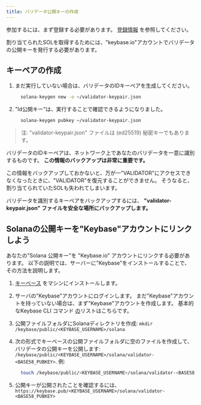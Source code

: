 ```yaml
---
title: バリデータ公開キーの作成
---
```


参加するには、まず登録する必要があります。 [登録情報](../registration/how-to-register.md) を参照してください。

割り当てられたSOLを取得するためには、"keybase.io"アカウントでバリデータの公開キーを発行する必要があります。

## **キーペアの作成**

1. まだ実行していない場合は、バリデータのIDキーペアを生成してください。

   ```bash
     solana-keygen new -o ~/validator-keypair.json
   ```

2. "Id公開キー"は、実行することで確認できるようになりました。

   ```bash
     solana-keygen pubkey ~/validator-keypair.json
   ```

> 注: "validator-keypair.json" ファイルは \(ed25519\) 秘密キーでもあります。

バリデータのIDキーペアは、ネットワーク上であなたのバリデータを一意に識別するものです。 **この情報のバックアップは非常に重要です。**

この情報をバックアップしておかないと、万が一"VALIDATOR"にアクセスできなくなったときに、"VALIDATOR"を復元することができません。 そうなると、割り当てられていたSOLも失われてしまいます。

バリデータを識別するキーペアをバックアップするには、 **"validator-keypair.json" ファイルを安全な場所にバックアップします。**

## Solanaの公開キーを"Keybase"アカウントにリンクしよう

あなたの"Solana 公開キー"を "Keybase.io" アカウントにリンクする必要があります。 以下の説明では、サーバーに"Keybase"をインストールすることで、その方法を説明します。

1. [キーベース](https://keybase.io/download) をマシンにインストールします。
2. サーバの"Keybase"アカウントにログインします。 まだ"Keybase"アカウントを持っていない場合は、まず"Keybase"アカウントを作成します。 基本的なKeybase CLI コマンド [の](https://keybase.io/docs/command_line/basics)リストはこちらです。
3. 公開ファイルフォルダにSolanaディレクトリを作成: `mkdir /keybase/public/<KEYBASE_USERNAME>/solana`
4. 次の形式でキーベースの公開ファイルフォルダに空のファイルを作成して、バリデータの公開キーを公開します: `/keybase/public/<KEYBASE_USERNAME>/solana/validator-<BASE58_PUBKEY>`. 例:

   ```bash
     touch /keybase/public/<KEYBASE_USERNAME>/solana/validator-<BASE58_PUBKEY>
   ```

5. 公開キーが公開されたことを確認するには、 `https://keybase.pub/<KEYBASE_USERNAME>/solana/validator-<BASE58_PUBKEY>`
